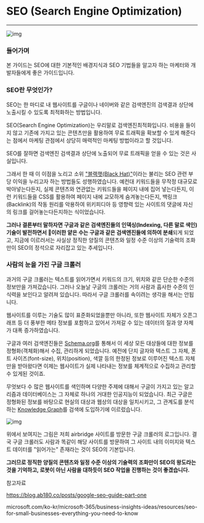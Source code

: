 # SEO (Search Engine Optimization)

------

![img](https://assets-global.website-files.com/5f1008192dda2baf6f4e16c3/5f35fb0fa8337650c8eb21dc_8step_seo_1.png)

### 들어가며

본 가이드는 SEO에 대한 기본적인 배경지식과 SEO 기법들을 알고자 하는 마케터와 개발자들에게 좋은 가이드입니다.

### SEO란 무엇인가?

SEO는 한 마디로 내 웹사이트를 구글이나 네이버와 같은 검색엔진의 검색결과 상단에 노출시킬 수 있도록 최적화하는 방법입니다.

SEO(Search Engine Optimization)는 우리말로 검색엔진최적화입니다. 비용을 들이지 않고 기존에 가지고 있는 콘텐츠만을 활용하여 무료 트래픽을 확보할 수 있게 해준다는 점에서 마케팅 관점에서 상당히 매력적인 마케팅 방법이라고 할 것입니다.

SEO를 잘하면 검색엔진 검색결과 상단에 노출되어 무료 트래픽을 얻을 수 있는 것은 사실입니다.

그래서 한 때 이 이점을 노리고 소위 ["블랙햇(Black Hat)"](http://www.webopedia.com/TERM/B/Black_Hat_SEO.html)이라는 불리는 SEO 관련 부당 이익을 누리고자 하는 방법들도 성행하였습니다. 예컨대 키워드들을 무작정 대규모로 박아넣는다든지, 실제 콘텐츠와 연관없는 키워드들을 페이지 내에 집어 넣는다든지, 이런 키워드들을 CSS를 활용하여 페이지 내에 교모하게 숨겨놓는다든지, 백링크(Backlink)의 작동 원리를 악용하여 위키피디아 등 영향력 있는 사이트의 댓글에 자신의 링크를 걸어놓는다든지하는 식이었습니다.

**그러나 결론부터 말하자면 구글과 같은 검색엔진들의 인덱싱(Indexing, 다른 말로 색인) 기술이 발전하면서 이러한 얕은 수는 구글과 같은 검색엔진들에 의하여 분쇄**되게 되었고, 지금에 이르러서는 사실상 정직한 양질의 콘텐츠와 일정 수준 이상의 기술력의 조화만이 SEO의 정석으로 자리잡고 있는 추세입니다.

### 사람의 눈을 가진 구글 크롤러

과거의 구글 크롤러는 텍스트를 읽어가면서 키워드의 크기, 위치와 같은 단순한 수준의 정보만을 가져갔습니다. 그러나 오늘날 구글의 크롤러는 거의 사람과 흡사한 수준의 인식력을 보인다고 알려져 있습니다. 따라서 구글 크롤러를 속이려는 생각을 해서는 안됩니다.

웹사이트를 이루는 기술도 많이 표준화되었을뿐만 아니라, 또한 웹사이트 자체가 오픈그래프 등 더 풍부한 메타 정보를 포함하고 있어서 가져갈 수 있는 데이터의 질과 양 자체가 대폭 증가하였습니다.

구글과 여러 검색엔진들은 [Schema.org](http://schema.org/)를 통해서 이 세상 모든 대상들에 대한 정보를 정형화(객체화)해서 수집, 관리하게 되었습니다. 예전에 단지 글자와 텍스트 그 자체, 폰트 사이즈(font-size), 위치(position), 색깔 등의 한정된 정보로 이루어진 텍스트 자체만을 받아왔다면 이제는 웹사이트가 실제 나타내는 정보를 체계적으로 수집하고 관리할 수 있게된 것이죠.

무엇보다 수 많은 웹사이트를 색인하며 다양한 주제에 대해서 구글이 가지고 있는 알고리즘과 데이터베이스는 그 자체로 하나의 거대한 인공지능이 되었습니다. 최근 구글은 정형화된 정보를 바탕으로 현실의 대상과 웹상의 대상을 일치시키고, 그 관계도를 분석하는 [Knowledge Graph](https://blog.ab180.co/google-seo-guide-part-one/(https://www.google.com/intl/es419/insidesearch/features/search/knowledge.html))를 검색에 도입하기에 이르렀습니다.

![img](https://assets-global.website-files.com/5f1008192dda2baf6f4e16c3/5f34b3a1a5baeb4cebf4fedb_KakaoTalk_Photo_2016-05-16-14-14-15_81-1.png)

위에서 보여지는 그림은 저희 airbridge 사이트를 방문한 구글 크롤러의 로그입니다. 결국 구글 크롤러도 사람과 똑같이 해당 사이트를 방문하여 그 사이트 내의 이미지와 텍스트 데이터를 "읽어가는" 존재라는 것이 SEO의 기본입니다.

**그러므로 정직한 양질의 콘텐츠와 일정 수준 이상의 기술력의 조화만이 SEO의 왕도라는 것을 기억하고, 로봇이 아닌 사람을 대하듯이 SEO 작업을 진행하는 것이 좋겠습니다.**



참고자료

https://blog.ab180.co/posts/google-seo-guide-part-one

microsoft.com/ko-kr/microsoft-365/business-insights-ideas/resources/seo-for-small-businesses-everything-you-need-to-know